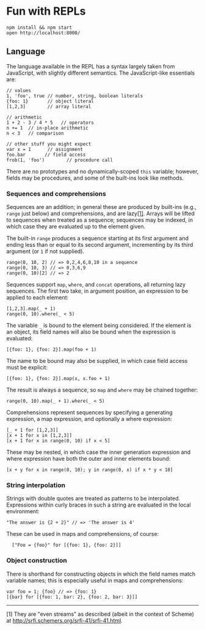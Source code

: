 # Fun with REPLs

    npm install && npm start
    open http://localhost:8000/

<!-- The name comes from
http://www.folklore.org/StoryView.py?project=Macintosh&story=Do_It.txt
-->

## Language

The language available in the REPL has a syntax largely taken from
JavaScript, with slightly different semantics. The JavaScript-like
essentials are:

    // values
    1, 'foo', true // number, string, boolean literals
    {foo: 1}       // object literal
    [1,2,3]        // array literal
    
    // arithmetic
    1 + 2 - 3 / 4 * 5   // operators
    n += 1  // in-place arithmetic
    n < 3   // comparison

    // other stuff you might expect
    var x = 1      // assignment
    foo.bar       // field access
    frob(1, 'foo')        // procedure call
    
There are no prototypes and no dynamically-scoped `this` variable;
however, fields may be procedures, and some of the built-ins look
like methods.

### Sequences and comprehensions

Sequences are an addition; in general these are produced by built-ins
(e.g., `range` just below) and comprehensions, and are
lazy[[1]](#footnote1). Arrays will be lifted to sequences when treated
as a sequence; sequences may be indexed, in which case they are
evaluated up to the element given.

The built-in `range` produces a sequence starting at its first
argument and ending less than or equal to its second argument, incrementing
by its third argument (or `1` if not supplied).

    range(0, 10, 2) // => 0,2,4,6,8,10 in a sequence
    range(0, 10, 3) // => 0,3,6,9
    range(0, 10)[2] // => 2

<!-- %% No unary ops yet
The step may be negative, in which case it ends greater than or equal
to:

    range(10, 0, -3) // => 10,7,4,1
-->

Sequences support `map`, `where`, and `concat` operations, all
returning lazy sequences. The first two take, in argument position,
an expression to be applied to each element:

    [1,2,3].map(_ + 1)
    range(0, 10).where(_ < 5)

The variable `_` is bound to the element being considered. If the
element is an object, its field names will also be bound when the
expression is evaluated:

    [{foo: 1}, {foo: 2}].map(foo + 1)

The name to be bound may also be supplied, in which case field access must
be explicit:

    [{foo: 1}, {foo: 2}].map(x, x.foo + 1)

The result is always a sequence, so `map` and `where` may be chained together:

    range(0, 10).map(_ + 1).where(_ < 5)

Comprehensions represent sequences by specifying a generating
expression, a map expression, and optionally a where expression:

    [_ + 1 for [1,2,3]]
    [x + 1 for x in [1,2,3]]
    [x + 1 for x in range(0, 10) if x < 5]

These may be nested, in which case the inner generation expression and
where expression have both the outer and inner elements bound:

    [x + y for x in range(0, 10); y in range(0, x) if x * y < 10]

### String interpolation

Strings with double quotes are treated as patterns to be
interpolated. Expressions within curly braces in such a string are
evaluated in the local environment:

    "The answer is {2 + 2}" // => 'The answer is 4'

These can be used in maps and comprehensions, of course:

      ["Foo = {foo}" for [{foo: 1}, {foo: 2}]]

### Object construction

There is shorthand for constructing objects in which the field names
match variable names; this is especially useful in maps and
comprehensions:

    var foo = 1; {foo} // => {foo: 1}
    [{bar} for [{foo: 1, bar: 2}, {foo: 2, bar: 3}]]

------

<a name="footnote1">[1]</a> They are "even streams" as described
(albeit in the context of Scheme) at
<http://srfi.schemers.org/srfi-41/srfi-41.html>.
